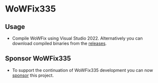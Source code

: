 WoWFix335
=====================



Usage
-----
* Compile WoWFix using Visual Studio 2022.
  Alternatively you can download compiled binaries from the [releases](https://github.com/robinsch/WoWFix335/releases).

Sponsor WoWFix335
-----------------------
* To support the continuation of WoWFix335 development you can now [sponsor](https://github.com/sponsors/robinsch) this project.
